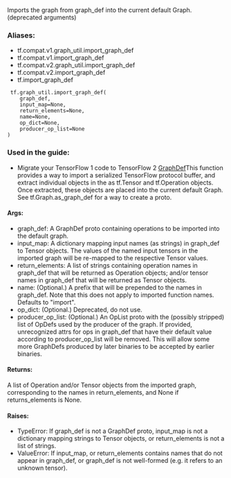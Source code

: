Imports the graph from graph_def into the current default Graph. (deprecated arguments)
### Aliases:
- tf.compat.v1.graph_util.import_graph_def
- tf.compat.v1.import_graph_def
- tf.compat.v2.graph_util.import_graph_def
- tf.compat.v2.import_graph_def
- tf.import_graph_def

```
 tf.graph_util.import_graph_def(
    graph_def,
    input_map=None,
    return_elements=None,
    name=None,
    op_dict=None,
    producer_op_list=None
)
```
### Used in the guide:
- Migrate your TensorFlow 1 code to TensorFlow 2
[GraphDef](https://tensorflow.google.cn/code/tensorflow/core/framework/graph.proto)This function provides a way to import a serialized TensorFlow  protocol buffer, and extract individual objects in the  as tf.Tensor and tf.Operation objects. Once extracted, these objects are placed into the current default Graph. See tf.Graph.as_graph_def for a way to create a  proto.

#### Args:
- graph_def: A GraphDef proto containing operations to be imported into the default graph.
- input_map: A dictionary mapping input names (as strings) in graph_def to Tensor objects. The values of the named input tensors in the imported graph will be re-mapped to the respective Tensor values.
- return_elements: A list of strings containing operation names in graph_def that will be returned as Operation objects; and/or tensor names in graph_def that will be returned as Tensor objects.
- name: (Optional.) A prefix that will be prepended to the names in graph_def. Note that this does not apply to imported function names. Defaults to "import".
- op_dict: (Optional.) Deprecated, do not use.
- producer_op_list: (Optional.) An OpList proto with the (possibly stripped) list of OpDefs used by the producer of the graph. If provided, unrecognized attrs for ops in graph_def that have their default value according to producer_op_list will be removed. This will allow some more GraphDefs produced by later binaries to be accepted by earlier binaries.
#### Returns:
A list of Operation and/or Tensor objects from the imported graph, corresponding to the names in return_elements, and None if returns_elements is None.
#### Raises:
- TypeError: If graph_def is not a GraphDef proto, input_map is not a dictionary mapping strings to Tensor objects, or return_elements is not a list of strings.
- ValueError: If input_map, or return_elements contains names that do not appear in graph_def, or graph_def is not well-formed (e.g. it refers to an unknown tensor).
